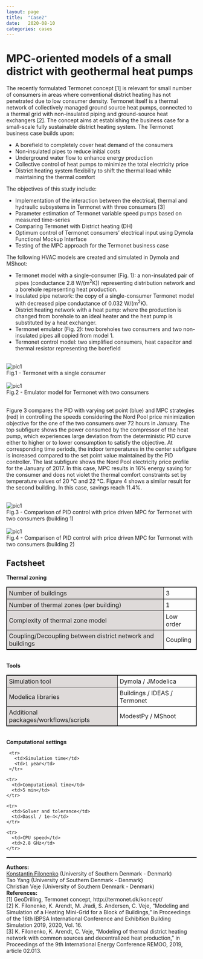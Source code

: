 ```yaml
---
layout: page
title:  "Case2"
date:   2020-08-10
categories: cases
---
```


<meta name="viewport" content="width=device-width, initial-scale=1">
<link rel="stylesheet" href="{{ site.url }}/assets/css/case1.css">



<div class="box">


<div class="title">
<h1>
MPC-oriented models of a small district with geothermal heat pumps
</h1>
</div>


<div class="text">
The recently formulated Termonet concept [1] is relevant for small number of consumers in areas where conventional district heating has not penetrated due to low consumer density. Termonet itself is a thermal network of collectively managed ground source heat pumps, connected to a thermal grid with non-insulated piping and ground-source heat exchangers [2]. The concept aims at establishing the business case for a small-scale fully sustainable district heating system.
The Termonet business case builds upon:
<ul>
  <li>A borefield to completely cover heat demand of the consumers</li>
  <li>Non-insulated pipes to reduce initial costs</li>
  <li>Underground water flow to enhance energy production </li>
  <li>Collective control of heat pumps to minimize the total electricity price </li>
  <li>District heating system flexibility to shift the thermal load while maintaining the thermal comfort</li>
</ul>
The objectives of this study include:
<ul>
<li>Implementation of the interaction between the electrical, thermal and hydraulic subsystems in Termonet with three consumers [3]</li>
<li>Parameter estimation of Termonet variable speed pumps based on measured time-series</li>
<li>Comparing Termonet with District heating (DH)</li>
<li>Optimum control of Termonet consumers’ electrical input using Dymola Functional Mockup Interface</li>
<li>Testing of the MPC approach for the Termonet business case</li>
</ul>
The  following  HVAC  models  are created  and simulated in Dymola and MShoot:
<ul>
<li>Termonet model with a single-consumer (Fig. 1):  a non-insulated pair of pipes (conductance 2.8 W/(m<sup>2</sup>K)) representing distribution  network and a borehole representing heat production.</li>
<li>Insulated pipe network: the copy of a single-consumer Termonet model with decreased pipe conductance of 0.032 W/(m<sup>2</sup>K).</li>
<li>District heating network with a heat pump: where the production is changed from borehole to an ideal heater and the heat pump is substituted by a heat exchanger.</li>
<li>Termonet emulator (Fig. 2): two boreholes two consumers and two non-insulated pipes all copied from model 1.</li>
<li>Termonet control model: two simplified consumers, heat capacitor and thermal resistor representing the borefield</li>
</ul>

<br>


<div class="img">
<img src="{{ site.url }}/assets/img/img_cs2a.png" alt="pic1">
<figcaption>Fig.1 - Termonet with a single consumer</figcaption>
</div>

<br>

<div class="img">
<img src="{{ site.url }}/assets/img/img_cs2b.png" alt="pic1">
<figcaption>Fig.2 - Emulator model for Termonet with two consumers</figcaption>
</div>



<br>

Figure 3 compares the PID with varying set point (blue) and MPC strategies (red) in controlling the speeds considering the Nord Pool price minimization objective for the one of the two consumers over 72 hours in January. The top subfigure shows the power consumed by the compressor of the heat pump, which experiences large deviation from the deterministic PID curve either to higher or to lower consumption to satisfy the objective. At corresponding time periods, the indoor temperatures in the center subfigure is increased compared to the set point value maintained by the PID controller. The last subfigure shows the Nord Pool electricity price profile for the January of 2017. In this case, MPC results in 16% energy saving for the consumer and does not violet the thermal comfort constraints set by temperature values of 20 °C and 22 °C. Figure 4 shows a similar result for the second building. In this case, savings reach 11.4%.

<br>

<div class="img">
<img src="{{ site.url }}/assets/img/img_cs2c.png" alt="pic1">
<figcaption>Fig.3 - Comparison of PID control with price driven MPC for Termonet with two consumers (building 1)</figcaption>
</div>

<br>

<div class="img">
<img src="{{ site.url }}/assets/img/img_cs2d.png" alt="pic1">
<figcaption>Fig.4 - Comparison of PID control with price driven MPC for Termonet with two consumers (building 2)</figcaption>
</div>



</div>



<div class="text">
<head>
<style>
table, th, td {
  border: 1px solid black;
  border-collapse: collapse;
}
th, td {
  padding: 5px;
}
th {
  text-align: left;
}
</style>
</head>
<body>

<h2>Factsheet</h2>


<table style="width:100%">
<b>Thermal zoning</b>
<colgroup>
   <col span="1" style="background-color:#DEDAD9">
 </colgroup>

  <tr>
    <td>Number of buildings</td>
    <td>3</td>
  </tr>

  <tr>
    <td>Number of thermal zones (per building)</td>
    <td>1</td>
  </tr>

  <tr>
    <td>Complexity of thermal zone model</td>
    <td>Low order</td>
  </tr>

  <tr>
    <td>Coupling/Decoupling between district network and buildings</td>
    <td>Coupling</td>
  </tr>
</table>
<br>
  <table style="width:100%">
  <b>Tools</b>
  <colgroup>
     <col span="1" style="background-color:#DEDAD9">
   </colgroup>

   <tr>
     <td>Simulation tool</td>
     <td>Dymola / JModelica</td>
   </tr>

  <tr>
    <td>Modelica libraries</td>
    <td>Buildings / IDEAS / Termonet</td>
  </tr>

  <tr>
    <td>Additional packages/workflows/scripts</td>
    <td>ModestPy / MShoot</td>
  </tr>
  </table>

  <br>
    <table style="width:100%">
    <b>Computational settings</b>
    <colgroup>
       <col span="1" style="background-color:#DEDAD9">
     </colgroup>

     <tr>
       <td>Simulation time</td>
       <td>1 year</td>
     </tr>

    <tr>
      <td>Computational time</td>
      <td>5 min</td>
    </tr>

    <tr>
      <td>Solver and tolerance</td>
      <td>Dassl / 1e-4</td>
    </tr>

    <tr>
      <td>CPU speed</td>
      <td>2.8 GHz</td>
    </tr>


</table>

</body>
</div>


<div class="subtitle">
<b>Authors:</b><br>
<a href="mailto:kfi@mmmi.sdu.dk">Konstantin Filonenko</a> (University of Southern Denmark - Denmark)<br>
Tao Yang (University of Southern Denmark - Denmark)<br>
Christian Veje (University of Southern Denmark - Denmark)
</div>

<div class="subtitle">
<b>References:</b><br>
[1] GeoDrilling, Termonet concept, http://termonet.dk/koncept/ <br>
[2] K. Filonenko, K. Arendt, M. Jradi, S. Andersen, C. Veje, “Modeling and Simulation of a Heating Mini-Grid for a Block of Buildings,” in Proceedings of the 16th IBPSA International Conference and Exhibition Building Simulation 2019, 2020, Vol. 16. <br>
[3] K. Filonenko, K. Arendt, C. Veje, “Modeling of thermal district heating network with common sources and decentralized heat production,” in Proceedings of the 9th International Energy Conference REMOO, 2019, article 02.013.<br>
</div>
